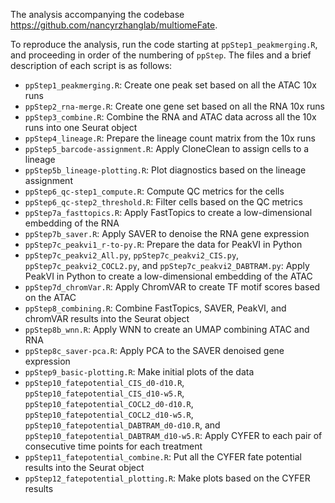 The analysis accompanying the codebase https://github.com/nancyrzhanglab/multiomeFate.

To reproduce the analysis, run the code starting at `ppStep1_peakmerging.R`, and proceeding in order of the numbering of `ppStep`. The files and a brief description of each script is as follows:

- `ppStep1_peakmerging.R`: Create one peak set based on all the ATAC 10x runs
- `ppStep2_rna-merge.R`: Create one gene set based on all the RNA 10x runs
- `ppStep3_combine.R`: Combine the RNA and ATAC data across all the 10x runs into one Seurat object
- `ppStep4_lineage.R`: Prepare the lineage count matrix from the 10x runs
- `ppStep5_barcode-assignment.R`: Apply CloneClean to assign cells to a lineage
- `ppStep5b_lineage-plotting.R`: Plot diagnostics based on the lineage assignment
- `ppStep6_qc-step1_compute.R`: Compute QC metrics for the cells
- `ppStep6_qc-step2_threshold.R`: Filter cells based on the QC metrics
- `ppStep7a_fasttopics.R`: Apply FastTopics to create a low-dimensional embedding of the RNA
- `ppStep7b_saver.R`: Apply SAVER to denoise the RNA gene expression
- `ppStep7c_peakvi1_r-to-py.R`: Prepare the data for PeakVI in Python
- `ppStep7c_peakvi2_All.py`, `ppStep7c_peakvi2_CIS.py`, `ppStep7c_peakvi2_COCL2.py`, and `ppStep7c_peakvi2_DABTRAM.py`: Apply PeakVI in Python to create a low-dimensional embedding of the ATAC
- `ppStep7d_chromVar.R`: Apply ChromVAR to create TF motif scores based on the ATAC
- `ppStep8_combining.R`: Combine FastTopics, SAVER, PeakVI, and chromVAR results into the Seurat object
- `ppStep8b_wnn.R`: Apply WNN to create an UMAP combining ATAC and RNA
- `ppStep8c_saver-pca.R`: Apply PCA to the SAVER denoised gene expression
- `ppStep9_basic-plotting.R`: Make initial plots of the data
- `ppStep10_fatepotential_CIS_d0-d10.R`, `ppStep10_fatepotential_CIS_d10-w5.R`, `ppStep10_fatepotential_COCL2_d0-d10.R`, `ppStep10_fatepotential_COCL2_d10-w5.R`, `ppStep10_fatepotential_DABTRAM_d0-d10.R`, and `ppStep10_fatepotential_DABTRAM_d10-w5.R`: Apply CYFER to each pair of consecutive time points for each treatment
- `ppStep11_fatepotential_combine.R`: Put all the CYFER fate potential results into the Seurat object
- `ppStep12_fatepotential_plotting.R`: Make plots based on the CYFER results